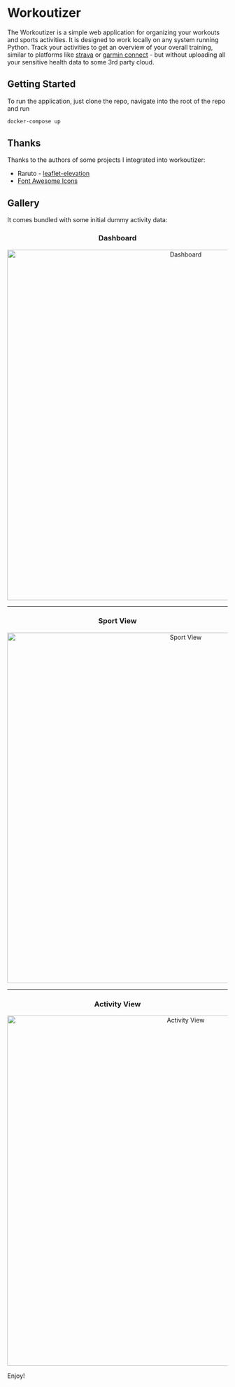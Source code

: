 # Workoutizer

The Workoutizer is a simple web application for organizing your workouts and sports activities. It is designed to work
locally on any system running Python. Track your activities to get an overview of your overall training, similar to
platforms like [strava](https://www.strava.com/) or [garmin connect](https://connect.garmin.com/) - but without
uploading all your sensitive health data to some 3rd party cloud.

## Getting Started

To run the application, just clone the repo, navigate into the root of the repo and run

```bash
docker-compose up
```
## Thanks

Thanks to the authors of some projects I integrated into workoutizer:
* Raruto - [leaflet-elevation](https://github.com/Raruto/leaflet-elevation)
* [Font Awesome Icons](https://fontawesome.com/)


## Gallery 

It comes bundled with some initial dummy activity data:

<div align="center">
    <h3>Dashboard</h3>
    <img src="https://i.imgur.com/PDEd0n1.png" width="800" alt="Dashboard">
    <hr>
    <h3>Sport View</h3>
    <img src="https://i.imgur.com/3D5C1Un.png" width="800" alt="Sport View">
    <hr>
    <h3>Activity View</h3>
    <img src="https://i.imgur.com/m4Cufx8.png" width="800" alt="Activity View">
</div>

Enjoy!